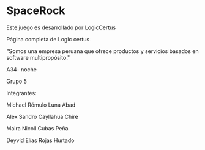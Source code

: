 # SpaceRock
Este juego es desarrollado por LogicCertus

Página completa de Logic certus

"Somos una empresa peruana que ofrece productos y servicios basados en software multipropósito."

A34- noche

Grupo 5

Integrantes:

Michael Rómulo Luna Abad

Alex Sandro Cayllahua Chire

Maira Nicoll Cubas Peña

Deyvid Elías Rojas Hurtado
